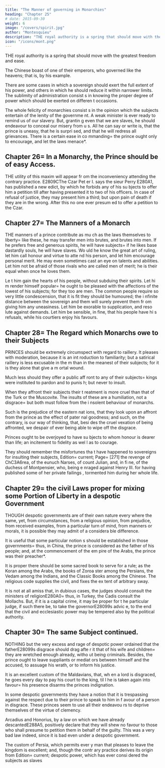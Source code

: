 ```yaml
---
title: "The Manner of governing in Monarchies"
heading: "Chapter 25"
# date: 2015-09-30
weight: 6
image: "/covers/spirit.jpg"
author: "Montesquieu"
description: "THE royal authority is a spring that should move with the greatest freedom and ease"
icon: "/icons/mont.png"
---
```



THE royal authority is a spring that should move with the greatest freedom and ease. 

The Chinese boast of one of their emperors, who governed like the heavens; that is, by his example.

There are some cases in which a sovereign should exert the full extent of his power, and others in which he should reduce it within narrower limits. The sublimity of administration consist s in knowing the proper degree of power which should be exerted on differen t occasions.

The whole felicity of monarchies consist s in the opinion which the subjects entertain of the lenity of the governme nt. A weak minister is ever ready to remind us of our slavery. But, grantin g even that we are slaves, he should endeavour to conceal our misery from u s. All he can say or write is, that the prince is uneasy, that he is surpri sed, and that he will redress all grievances. There is a certain ease in co mmanding= the prince ought only to encourage, and let the laws menace*.



## Chapter 26= In a Monarchy, the Prince should be of easy Access.

THE utility of this maxim will appear fr om the inconveniency attending the contrary practice. E2809CThe Czar Pet er I. says the sieur Perry E280A1, has published a new edict, by which he forbids any of his su bjects to offer him a petition till after having presented it to two of his officers. In case of refusal of justice, they may present him a third; but upon pain of death if they are in the wrong. After this no one ever presum ed to offer a petition to the Czar.



## Chapter 27= The Manners of a Monarch

THE manners of a prince contribute as mu ch as the laws themselves to liberty= like these, he may transfer men into  brutes, and brutes into men. If he prefers free and generous spirits, he will have subjects= if he likes base dastardly souls, he will have slaves. Wo uld he know the great art of ruling, let him call honour and virtue to atte nd his person, and let him encourage personal merit. He may even sometimes  cast an eye on talents and abilities. Let him not be afraid of those rivals who are called men of merit; he is their equal when once he loves them. 

Le t him gain the hearts of his people, without subduing their spirits. Let hi m render himself popular= he ought to be pleased with the affections of the lowest of his subjects; for they too are men. The common people require so very little condescension, that it is fit they should be humoured; the i nfinite distance between the sovereign and them will surely prevent them fr om giving him any uneasiness. Let him be exorable to supplication, and reso lute against demands. Let him be sensible, in fine, that his people have hi s refusals, while his courtiers enjoy his favours.




## Chapter 28= The Regard which Monarchs owe to their Subjects

PRINCES should be extremely circumspect with regard to raillery. It pleases with moderation, because it is an int roduction to familiarity; but a satirical raillery is less excusable in the m than in the meanest of their subjects; for it is they alone that give a m ortal wound.

Much less should they offer a public aff ront to any of their subjects= kings were instituted to pardon and to punis h; but never to insult.

When they affront their subjects their t reatment is more cruel than that of the Turk or the Muscovite. The insults  of these are a humiliation, not a disgrace= but both must follow from the i nsolent behaviour of monarchs.

Such is the prejudice of the eastern nat ions, that they look upon an affront from the prince as the effect of pater nal goodness; and such, on the contrary, is our way of thinking, that, besi des the cruel vexation of being affronted, we despair of ever being able to wipe off the disgrace.

Princes ought to be overjoyed to have su bjects to whom honour is dearer than life; an incitement to fidelity as wel l as to courage.

They should remember the misfortunes tha t have happened to sovereigns for insulting their subjects, Edition= current; Page= [271] the revenge of ChC3A6rea, of the eunuch Narses, of count Julian, and, in fi ne, of the duchess of Montpensier, who, being e nraged against Henry III. for having published some of her private failings , tormented him during her whole life.



## Chapter 29= the civil Laws proper for mixing some Portion of Liberty in a despotic Government

THOUGH despotic governments are of their own nature every where the same, yet, from circumstances, from a religious opinion, from prejudice, from received examples, from a particular turn of mind, from manners or morals, it is possible they may admit of a considera ble difference.

It is useful that some particular notion s should be established in those governments= thus, in China, the prince is considered as the father of his people; and, at the commencement of the em pire of the Arabs, the prince was their preacher*.

It is proper there should be some sacred book to serve for a rule; as the Koran among the Arabs, the books of Zoroa ster among the Persians, the Vedam among the Indians, and the Classic Books among the Chinese. The religious code supplies the civil, and fixes the ex tent of arbitrary sway.

It is not at all amiss that, in dubious  cases, the judges should consult the ministers of religionE280A0= thus, in Turkey, the Cadis  consult the Mollachs. But, if it is a capital crime, it may be proper for t he particular judge, if such there be, to take the governorE28099s advic e, to the end that the civil and ecclesiastic power may be tempered also by the political authority.



## Chapter 30= The same Subject continued.

NOTHING but the very excess and rage of  despotic power ordained that the fatherE28099s disgrace should drag afte r it that of his wife and children= they are wretched enough already, witho ut being criminals. Besides, the prince ought to leave suppliants or mediat ors between himself and the accused, to assuage his wrath, or to inform his justice.

It is an excellent custom of the Maldavians, that, wh en a lord is disgraced, he goes every day to pay his court to the king, til l he is taken again into favour= his presence disarms the princes indignation.

In some despotic governments they have a notion that it  is trespassing against the respect due to their prince to speak to him in f avour of a person in disgrace. These princes seem to use all their endeavou rs to deprive themselves of the virtue of clemency.

Arcadius and Honorius, by a law on which we have already descantedE288A5, positively declare that they will shew no favour to those who shall presume to petition them  in behalf of the guilty. This was a very bad law indeed, since it is bad even under a despotic  government.

The custom of Persia, which permits ever y man that pleases to leave the kingdom is excellent; and, though the contr ary practice derives its origin from Edition= current; despotic power, which has ever consi dered the subjects as slaves